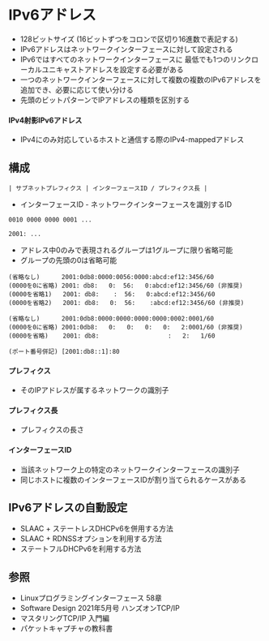# IPv6アドレス
- 128ビットサイズ (16ビットずつをコロンで区切り16進数で表記する)
- IPv6アドレスはネットワークインターフェースに対して設定される
- IPv6ではすべてのネットワークインターフェースに
  最低でも1つのリンクローカルユニキャストアドレスを設定する必要がある
- 一つのネットワークインターフェースに対して複数の複数のIPv6アドレスを追加でき、必要に応じて使い分ける
- 先頭のビットパターンでIPアドレスの種類を区別する

#### IPv4射影IPv6アドレス
- IPv4にのみ対応しているホストと通信する際のIPv4-mappedアドレス

## 構成

```
| サブネットプレフィクス | インターフェースID / プレフィクス長 |
```
- インターフェースID - ネットワークインターフェースを識別するID

```
0010 0000 0000 0001 ...

2001: ...
```

- アドレス中0のみで表現されるグループは1グループに限り省略可能
- グループの先頭の0は省略可能

```
(省略なし)      2001:0db8:0000:0056:0000:abcd:ef12:3456/60
(0000を0に省略) 2001: db8:   0:  56:   0:abcd:ef12:3456/60 (非推奨)
(0000を省略1)   2001: db8:    :  56:   0:abcd:ef12:3456/60
(0000を省略2)   2001: db8:   0:  56:    :abcd:ef12:3456/60 (非推奨)

(省略なし)      2001:0db8:0000:0000:0000:0000:0002:0001/60
(0000を0に省略) 2001:0db8:   0:   0:   0:   0:   2:0001/60 (非推奨)
(0000を省略)    2001: db8:                   :   2:   1/60

(ポート番号併記) [2001:db8::1]:80
```

#### プレフィクス
- そのIPアドレスが属するネットワークの識別子

#### プレフィクス長
- プレフィクスの長さ

#### インターフェースID
- 当該ネットワーク上の特定のネットワークインターフェースの識別子
- 同じホストに複数のインターフェースIDが割り当てられるケースがある

## IPv6アドレスの自動設定
- SLAAC + ステートレスDHCPv6を併用する方法
- SLAAC + RDNSSオプションを利用する方法
- ステートフルDHCPv6を利用する方法

## 参照
- Linuxプログラミングインターフェース 58章
- Software Design 2021年5月号 ハンズオンTCP/IP
- マスタリングTCP/IP 入門編
- パケットキャプチャの教科書
